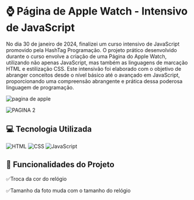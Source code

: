 <h1 aling ="center">⌚ Página de Apple Watch - Intensivo de JavaScript</h1>

<p>No dia 30 de janeiro de 2024, finalizei um curso intensivo de JavaScript promovido pela HashTag Programação.
  O projeto prático desenvolvido durante o curso envolve a criação de uma Página do Apple Watch, utilizando não apenas JavaScript,
  mas também as linguagens de marcação HTML e estilização CSS. Este intensivão foi elaborado com o objetivo de abranger 
  conceitos desde o nível básico até o avançado em JavaScript, proporcionando uma compreensão abrangente e prática dessa poderosa linguagem de programação.</p>
  
<img src="https://github.com/EduardaAAmaral/Pagina-do-Apple-Watch/assets/100651298/007615a4-83b8-461e-980e-34676f4f5381" alt="pagina de apple">

 ![PAGINA 2](https://github.com/EduardaAAmaral/Pagina-do-Apple-Watch/assets/100651298/ac8e0ec0-c9c4-45de-9d34-95a80ee2e7b9)

  <h2 align="letf">💻 Tecnologia Utilizada</h2>
  
  ![HTML](https://img.shields.io/badge/HTML5-E34F26?style=for-the-badge&logo=html5&logoColor=white)
  ![CSS](https://img.shields.io/badge/CSS3-1572B6?style=for-the-badge&logo=css3&logoColor=white)
  ![JavaScript](https://img.shields.io/badge/JavaScript-F7DF1E?style=for-the-badge&logo=javascript&logoColor=black)

 <h2 align="letf">🦾 Funcionalidades do Projeto </h2>

 <p>✅Troca da cor do relógio</p>
 <p>✅Tamanho da foto muda com o tamanho do relógio</p>
